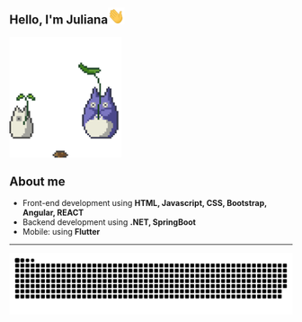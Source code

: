 <h2> Hello, I'm Juliana<img src="https://raw.githubusercontent.com/ABSphreak/ABSphreak/master/gifs/Hi.gif" width="30px"></h2>

<img align='center' src="dist/mvt3.gif" width='200"'>

## About me

- Front-end development using **HTML, Javascript, CSS, Bootstrap, Angular, REACT**
- Backend development using **.NET, SpringBoot**
- Mobile: using **Flutter**

---

<picture>
  <source media="(prefers-color-scheme: dark)" srcset="dist/github-snake-dark.svg" />
  <source media="(prefers-color-scheme: light)" srcset="dist/github-snake.svg" />
  <img alt="github-snake" src="dist/github-snake.svg" />
</picture>
